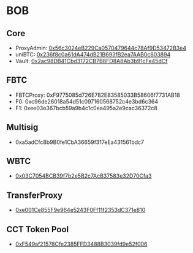# BOB

## Core
- ProxyAdmin: [0x56c3024eB229Ca0570479644c78Af9D53472B3e4](https://explorer.gobob.xyz/address/0x56c3024eB229Ca0570479644c78Af9D53472B3e4)
- uniBTC: [0x236f8c0a61dA474dB21B693fB2ea7AAB0c803894](https://explorer.gobob.xyz/address/0x236f8c0a61dA474dB21B693fB2ea7AAB0c803894)
- Vault: [0x2ac98DB41Cbd3172CB7B8FD8A8Ab3b91cFe45dCf](https://explorer.gobob.xyz/address/0x2ac98DB41Cbd3172CB7B8FD8A8Ab3b91cFe45dCf)

## FBTC
- FBTCProxy: 0xF9775085d726E782E83585033B58606f7731AB18
- F0: 0xc96de26018a54d51c097160568752c4e3bd6c364
- F1: 0xee03e367bcb59a9b4c1c0ea495a2e9cac36372c8

## Multisig
- 0xa5adCfc8b9B0fe1CbA36659f317eEa431561bdc7

## WBTC
- [0x03C7054BCB39f7b2e5B2c7AcB37583e32D70Cfa3](https://explorer.gobob.xyz/address/0x03C7054BCB39f7b2e5B2c7AcB37583e32D70Cfa3)

## TransferProxy
- [0xe001Ce855F9e964e5243F0Ff11f2353dC371e810](https://explorer.gobob.xyz/address/0xe001Ce855F9e964e5243F0Ff11f2353dC371e810)

## CCT Token Pool
- [0xF549af21578Cfe2385FFD3488B3039fd9e52f006](https://explorer.gobob.xyz/address/0xF549af21578Cfe2385FFD3488B3039fd9e52f006?tab=read_write_contract)
